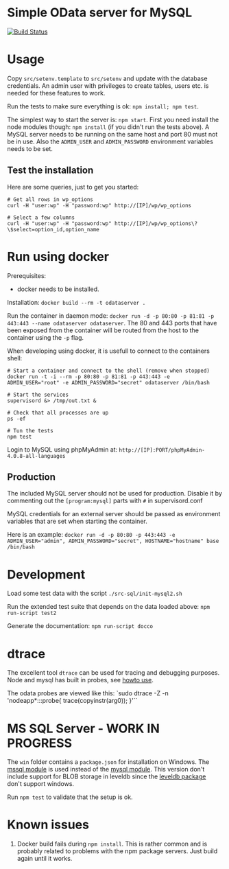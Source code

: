Simple OData server for MySQL
==============================


[![Build Status][travis-image]][travis-url]

Usage
======

Copy `src/setenv.template` to `src/setenv` and update with the database
credentials. An admin user with privileges to create tables, users etc. is
needed for these features to work.

Run the tests to make sure everything is ok: `npm install; npm test`.

The simplest way to start the server is: `npm start`. First you need install
the node modules though: `npm install` (if you didn't run the tests above).
A MySQL server needs to be running on
the same host and port 80 must not be in use. Also the `ADMIN_USER` and
`ADMIN_PASSWORD` environment variables needs to be set.


Test the installation
---------------------

Here are some queries, just to get you started:

    # Get all rows in wp_options
    curl -H "user:wp" -H "password:wp" http://[IP]/wp/wp_options

    # Select a few columns
    curl -H "user:wp" -H "password:wp" http://[IP]/wp/wp_options\?\$select=option_id,option_name


Run using docker
===============

Prerequisites:

 * docker needs to be installed.

Installation: `docker build --rm -t odataserver .`

Run the container in daemon mode: `docker run -d -p 80:80 -p 81:81 -p 443:443 --name odataserver odataserver`.
The 80 and 443 ports that have been exposed from the container will be routed from the host to the container
using the `-p` flag.

When developing using docker, it is usefull to connect to the containers shell:

    # Start a container and connect to the shell (remove when stopped)
    docker run -t -i --rm -p 80:80 -p 81:81 -p 443:443 -e ADMIN_USER="root" -e ADMIN_PASSWORD="secret" odataserver /bin/bash

    # Start the services
    supervisord &> /tmp/out.txt &

    # Check that all processes are up
    ps -ef

    # Tun the tests
    npm test

Login to MySQL using phpMyAdmin at: `http://[IP]:PORT/phpMyAdmin-4.0.8-all-languages`


Production
----------

The included MySQL server should not be used for production. Disable it by commenting out the
`[program:mysql]` parts with `#` in supervisord.conf

MySQL credentials for an external server should be passed as environment variables that are set when starting the container.

Here is an example: `docker run -d -p 80:80 -p 443:443 -e ADMIN_USER="admin", ADMIN_PASSWORD="secret", HOSTNAME="hostname" base /bin/bash`


Development
===========

Load some test data with the script `./src-sql/init-mysql2.sh`

Run the extended test suite that depends on the data loaded above:
`npm run-script test2`

Generate the documentation: `npm run-script docco`


dtrace
======

The excellent tool `dtrace` can be used for tracing and debugging purposes.
Node and mysql has built in probes, see [howto use](tests/DTRACE.md).

The odata probes are viewed like this:
`sudo dtrace -Z -n 'nodeapp*:::probe{ trace(copyinstr(arg0)); }'``


MS SQL Server - WORK IN PROGRESS
=================================

The `win` folder contains a `package.json` for installation on Windows. The
[mssql module](https://www.npmjs.org/package/mssql) is used instead of the
[mysql module](https://www.npmjs.org/package/mysql). This version don't include support
for BLOB storage in leveldb since the [leveldb package](https://www.npmjs.org/package/leveldb)  
don't support windows.

Run `npm test` to validate that the setup is ok.


Known issues
============

1. Docker build fails during `npm install`. This is rather common and is probably related to problems with the npm package servers. Just build again until it works.


[travis-image]: https://img.shields.io/travis/gizur/odataserver.svg?style=flat
[travis-url]: https://travis-ci.org/gizur/odataserver
